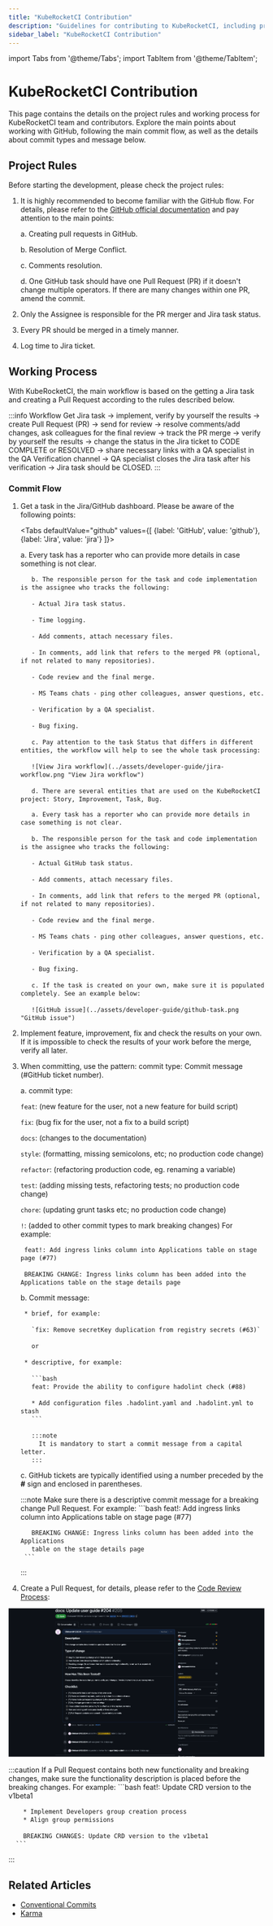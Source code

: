 ```yaml
---
title: "KubeRocketCI Contribution"
description: "Guidelines for contributing to KubeRocketCI, including project rules, working process with GitHub and Jira, and commit message conventions."
sidebar_label: "KubeRocketCI Contribution"
---
```

<!-- markdownlint-disable MD025 -->

import Tabs from '@theme/Tabs';
import TabItem from '@theme/TabItem';

# KubeRocketCI Contribution

<head>
  <link rel="canonical" href="https://docs.kuberocketci.io/docs/developer-guide/edp-workflow/" />
</head>

This page contains the details on the project rules and working process for KubeRocketCI team and contributors. Explore the main points about working with GitHub, following the main commit flow, as well as the details about commit types and message below.

## Project Rules

Before starting the development, please check the project rules:

1. It is highly recommended to become familiar with the GitHub flow. For details, please refer to the [GitHub official documentation](https://docs.github.com/en/get-started/using-github/github-flow) and pay attention to the main points:

    a. Creating pull requests in GitHub.

    b. Resolution of Merge Conflict.

    c. Comments resolution.

    d. One GitHub task should have one Pull Request (PR) if it doesn't change multiple operators. If there are many changes within one PR, amend the commit.

2. Only the Assignee is responsible for the PR merger and Jira task status.

3. Every PR should be merged in a timely manner.

4. Log time to Jira ticket.

## Working Process

With KubeRocketCI, the main workflow is based on the getting a Jira task and creating a Pull Request according to the rules described below.

:::info Workflow
  Get Jira task → implement, verify by yourself the results → create Pull Request (PR) → send for review → resolve comments/add changes, ask colleagues for the final review → track the PR merge → verify by yourself the results → change the status in the Jira ticket to CODE COMPLETE or RESOLVED → share necessary links with a QA specialist in the QA Verification channel → QA specialist closes the Jira task after his verification → Jira task should be CLOSED.
:::

### Commit Flow

1. Get a task in the Jira/GitHub dashboard. Please be aware of the following points:

    <Tabs
      defaultValue="github"
      values={[
        {label: 'GitHub', value: 'github'},
        {label: 'Jira', value: 'jira'}
      ]}>

      <TabItem value="jira">
          a. Every task has a reporter who can provide more details in case something is not clear.

          b. The responsible person for the task and code implementation is the assignee who tracks the following:

          - Actual Jira task status.

          - Time logging.

          - Add comments, attach necessary files.

          - In comments, add link that refers to the merged PR (optional, if not related to many repositories).

          - Code review and the final merge.

          - MS Teams chats - ping other colleagues, answer questions, etc.

          - Verification by a QA specialist.

          - Bug fixing.

          c. Pay attention to the task Status that differs in different entities, the workflow will help to see the whole task processing:

          ![View Jira workflow](../assets/developer-guide/jira-workflow.png "View Jira workflow")

          d. There are several entities that are used on the KubeRocketCI project: Story, Improvement, Task, Bug.
      </TabItem>

      <TabItem value="github">

          a. Every task has a reporter who can provide more details in case something is not clear.

          b. The responsible person for the task and code implementation is the assignee who tracks the following:

          - Actual GitHub task status.

          - Add comments, attach necessary files.

          - In comments, add link that refers to the merged PR (optional, if not related to many repositories).

          - Code review and the final merge.

          - MS Teams chats - ping other colleagues, answer questions, etc.

          - Verification by a QA specialist.

          - Bug fixing.

          c. If the task is created on your own, make sure it is populated completely. See an example below:

          ![GitHub issue](../assets/developer-guide/github-task.png "GitHub issue")
      </TabItem>
    </Tabs>

2. Implement feature, improvement, fix and check the results on your own. If it is impossible to check the results of your work before the merge, verify all later.

3. When committing, use the pattern: commit type: Commit message (#GitHub ticket number).

    a. commit type:

    `feat`: (new feature for the user, not a new feature for build script)

    `fix`: (bug fix for the user, not a fix to a build script)

    `docs`: (changes to the documentation)

    `style`: (formatting, missing semicolons, etc; no production code change)

    `refactor`: (refactoring production code, eg. renaming a variable)

    `test`: (adding missing tests, refactoring tests; no production code change)

    `chore`: (updating grunt tasks etc; no production code change)

    `!`: (added to other commit types to mark breaking changes) For example:

        feat!: Add ingress links column into Applications table on stage page (#77)

        BREAKING CHANGE: Ingress links column has been added into the Applications table on the stage details page

    b. Commit message:

        * brief, for example:

          `fix: Remove secretKey duplication from registry secrets (#63)`

          or

        * descriptive, for example:

          ```bash
          feat: Provide the ability to configure hadolint check (#88)

          * Add configuration files .hadolint.yaml and .hadolint.yml to stash
          ```

          :::note
            It is mandatory to start a commit message from a capital letter.
          :::

    c. GitHub tickets are typically identified using a number preceded by the **#** sign and enclosed in parentheses.

    :::note
      Make sure there is a descriptive commit message for a breaking change Pull Request. For example:
        ```bash
          feat!: Add ingress links column into Applications table on stage page (#77)

          BREAKING CHANGE: Ingress links column has been added into the Applications
          table on the stage details page
        ```
    :::

4. Create a Pull Request, for details, please refer to the [Code Review Process](https://docs.github.com/en/pull-requests/collaborating-with-pull-requests/reviewing-changes-in-pull-requests/about-pull-request-reviews):

  ![GitHub issue](../assets/developer-guide/merge_request.png "GitHub issue")

  :::caution
    If a Pull Request contains both new functionality and breaking changes, make sure the functionality description is placed before the breaking changes. For example:
      ```bash
        feat!: Update CRD version to the v1beta1

        * Implement Developers group creation process
        * Align group permissions

        BREAKING CHANGES: Update CRD version to the v1beta1
      ```
  :::

## Related Articles

* [Conventional Commits](https://www.conventionalcommits.org/)
* [Karma](http://karma-runner.github.io/1.0/dev/git-commit-msg.html)
